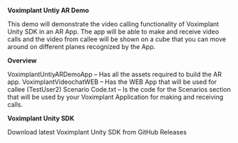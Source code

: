**Voximplant Untiy AR Demo**

This demo will demonstrate the video calling functionality of Voximplant Unity SDK in an AR App. The app will be able to make and receive video calls and the video from callee will be shown on a cube that you can move around on different planes recognized by the App. 

**Overview**

VoximplantUntiyARDemoApp – Has all the assets required to build the AR app.
VoximplantVideochatWEB – Has the WEB App that will be used for callee (TestUser2)
Scenario Code.txt – Is the code for the Scenarios section that will be used by your Voximplant Application for making and receiving calls.

**Voximplant Unity SDK**

Download latest Voximplant Unity SDK from GitHub Releases
